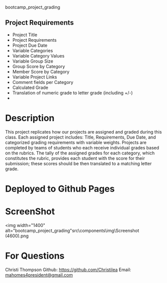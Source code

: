 bootcamp_project_grading

## Project Requirements
- Project Title
- Project Requirements
- Project Due Date
- Variable Categories
- Variable Category Values
- Variable Group Size
- Group Score by Category
- Member Score by Category
- Variable Project Links
- Comment fields per Category
- Calculated Grade
- Translation of numeric grade to letter grade (including +/-)
- 
# Description
This project replicates how our projects are assigned and graded during
this class. Each assigned project includes: Title, Requirements, Due Date,
and categorized grading requirements with variable weights. Projects are
completed by teams of students who each receive individual grades based on
the rubrics. The tally of the assigned grades for each category, which
constitutes the rubric, provides each student with the score for their
submission; these scores should be then translated to a matching letter
grade.

# Deployed to Github Pages

# ScreenShot

<img width="1400" alt="bootcamp_project_grading"src\components\img\Screenshot (4600).png

# For Questions

Christi Thompson
Github: https://github.com/Christilea
Email: mahomes4president@gmail.com 
